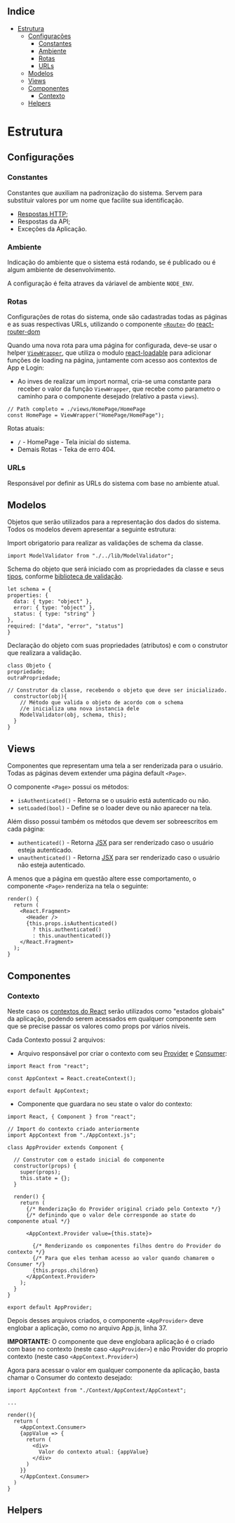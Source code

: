 ## Indice

- [Estrutura](#estrutura)
  - [Configurações](#configura%C3%A7%C3%B5es)
    - [Constantes](#constantes)
    - [Ambiente](#ambiente)
    - [Rotas](#rotas)
    - [URLs](#urls)
  - [Modelos](#modelos)
  - [Views](#views)
  - [Componentes](#componentes)
    - [Contexto](#contexto)
  - [Helpers](#helpers)

# Estrutura

## Configurações

### Constantes

Constantes que auxiliam na padronização do sistema. Servem para substituir valores por um nome que facilite sua identificação.

- [Respostas HTTP](https://developer.mozilla.org/pt-BR/docs/Web/HTTP/Status);
- Respostas da API;
- Exceções da Aplicação.

### Ambiente

Indicação do ambiente que o sistema está rodando, se é publicado ou é algum ambiente de desenvolvimento.

A configuração é feita atraves da váriavel de ambiente `NODE_ENV`.

### Rotas

Configurações de rotas do sistema, onde são cadastradas todas as páginas e as suas respectivas URLs, utilizando o componente [`<Route>`](https://reacttraining.com/react-router/core/api/Route) do [react-router-dom](https://github.com/ReactTraining/react-router/tree/master/packages/react-router-dom)

Quando uma nova rota para uma página for configurada, deve-se usar o helper [`ViewWrapper`](#helpers), que utiliza o modulo [react-loadable](https://github.com/jamiebuilds/react-loadable) para adicionar funções de loading na página, juntamente com acesso aos contextos de App e Login:

- Ao inves de realizar um import normal, cria-se uma constante para receber o valor da função `ViewWrapper`, que recebe como parametro o caminho para o componente desejado (relativo a pasta `views`).

```
// Path completo = ./views/HomePage/HomePage
const HomePage = ViewWrapper("HomePage/HomePage");
```

Rotas atuais:

- `/` - HomePage - Tela inicial do sistema.
- Demais Rotas - Teka de erro 404.

### URLs

Responsável por definir as URLs do sistema com base no ambiente atual.

## Modelos

Objetos que serão utilizados para a representação dos dados do sistema.
Todos os modelos devem apresentar a seguinte estrutura:

Import obrigatorio para realizar as validações de schema da classe.

```
import ModelValidator from "./../lib/ModelValidator";
```

Schema do objeto que será iniciado
com as propriedades da classe e seus [tipos](https://github.com/epoberezkin/ajv/blob/master/KEYWORDS.md#type), conforme [biblioteca de validação](https://github.com/epoberezkin/ajv).

```
let schema = {
properties: {
  data: { type: "object" },
  error: { type: "object" },
  status: { type: "string" }
},
required: ["data", "error", "status"]
}
```

Declaração do objeto com suas propriedades (atributos) e com o construtor que realizara a validação.

```
class Objeto {
propriedade;
outraPropriedade;

// Construtor da classe, recebendo o objeto que deve ser inicializado.
  constructor(obj){
    // Método que valida o objeto de acordo com o schema
    //e inicializa uma nova instancia dele
    ModelValidator(obj, schema, this);
  }
}
```

## Views

Componentes que representam uma tela a ser renderizada para o usuário. Todas as páginas devem extender uma página default `<Page>`.

O componente `<Page>` possui os métodos:

- `isAuthenticated()` - Retorna se o usuário está autenticado ou não.
- `setLoaded(bool)` - Define se o loader deve ou não aparecer na tela.

Além disso possui também os métodos que devem ser sobreescritos em cada página:

- `authenticated()` - Retorna [JSX](https://reactjs.org/docs/introducing-jsx.html) para ser renderizado caso o usuário esteja autenticado.
- `unauthenticated()` - Retorna [JSX](https://reactjs.org/docs/introducing-jsx.html) para ser renderizado caso o usuário não esteja autenticado.

A menos que a página em questão altere esse comportamento, o componente `<Page>` renderiza na tela o seguinte:

```
render() {
  return (
    <React.Fragment>
      <Header />
      {this.props.isAuthenticated()
        ? this.authenticated()
        : this.unauthenticated()}
    </React.Fragment>
  );
}
```

## Componentes

### Contexto

Neste caso os [contextos do React](https://reactjs.org/docs/context.html) serão utilizados como "estados globais" da aplicação, podendo serem acessados em qualquer componente sem que se precise passar os valores como props por vários niveis.

Cada Contexto possui 2 arquivos:

- Arquivo responsável por criar o contexto com seu [Provider](https://reactjs.org/docs/context.html#provider) e [Consumer](https://reactjs.org/docs/context.html#consumer):

```
import React from "react";

const AppContext = React.createContext();

export default AppContext;
```

- Componente que guardara no seu state o valor do contexto:

```
import React, { Component } from "react";

// Import do contexto criado anteriormente
import AppContext from "./AppContext.js";

class AppProvider extends Component {

  // Construtor com o estado inicial do componente
  constructor(props) {
    super(props);
    this.state = {};
  }

  render() {
    return (
      {/* Renderização do Provider original criado pelo Contexto */}
      {/* definindo que o valor dele corresponde ao state do componente atual */}

      <AppContext.Provider value={this.state}>

        {/* Renderizando os componentes filhos dentro do Provider do contexto */}
        {/* Para que eles tenham acesso ao valor quando chamarem o Consumer */}
        {this.props.children}
      </AppContext.Provider>
    );
  }
}

export default AppProvider;
```

Depois desses arquivos criados, o componente `<AppProvider>` deve englobar a aplicação, como no arquivo App.js, linha 37.

**IMPORTANTE:** O componente que deve englobara aplicação é o criado com base no contexto (neste caso `<AppProvider>`) e não Provider do proprio contexto (neste caso `<AppContext.Provider>`)

Agora para acessar o valor em qualquer componente da aplicação, basta chamar o Consumer do contexto desejado:

```
import AppContext from "./Context/AppContext/AppContext";

...

render(){
  return (
    <AppContext.Consumer>
    {appValue => {
      return (
        <div>
          Valor do contexto atual: {appValue}
        </div>
      )
    }}
    </AppContext.Consumer>
  )
}
```

## Helpers
